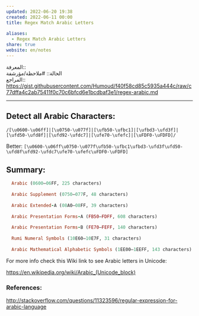 ```yaml
---  
updated: 2022-06-20 19:38  
created: 2022-06-11 00:00  
title: Regex Match Arabic Letters  
  
aliases:  
  - Regex Match Arabic Letters  
share: true  
website: en/notes  
---  
```

  
المعرفة:: [](Regex)  
الحالة:: #ملاحظة/مؤرشفة  
المراجع:: <https://gist.githubusercontent.com/Humoud/f40f58cd85c5935a444c/raw/c77dffa4c2ab75411f0c70c6bfcd6e1bcdbaf3e1/regex-arabic.md>  
  
---  
  
## Detect all Arabic Characters:  
  
`/[\u0600-\u06ff]|[\u0750-\u077f]|[\ufb50-\ufbc1]|[\ufbd3-\ufd3f]|[\ufd50-\ufd8f]|[\ufd92-\ufdc7]|[\ufe70-\ufefc]|[\uFDF0-\uFDFD]/`  
  
Better: `[\u0600-\u06ff\u0750-\u077f\ufb50-\ufbc1\ufbd3-\ufd3f\ufd50-\ufd8f\ufd92-\ufdc7\ufe70-\ufefc\uFDF0-\uFDFD]`  
  
## Summary:  
  
```ruby  
  Arabic (0600—06FF, 225 characters)  
  
  Arabic Supplement (0750—077F, 48 characters)  
  
  Arabic Extended-A (08A0—08FF, 39 characters)  
  
  Arabic Presentation Forms-A (FB50—FDFF, 608 characters)  
  
  Arabic Presentation Forms-B (FE70—FEFF, 140 characters)  
  
  Rumi Numeral Symbols (10E60—10E7F, 31 characters)  
  
  Arabic Mathematical Alphabetic Symbols (1EE00—1EEFF, 143 characters)  
```  
  
For more info check this Wiki link to see Arabic letters in Unicode:  
  
<https://en.wikipedia.org/wiki/Arabic_(Unicode_block)>  
  
### References:  
  
<http://stackoverflow.com/questions/11323596/regular-expression-for-arabic-language>  

